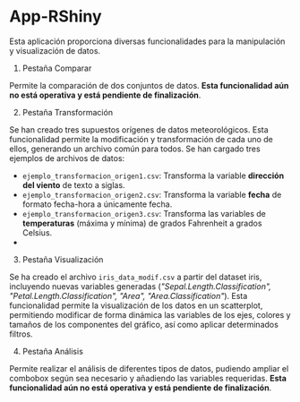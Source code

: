 # App-RShiny

Esta aplicación proporciona diversas funcionalidades para la manipulación y visualización de datos.

1. Pestaña Comparar
   
Permite la comparación de dos conjuntos de datos. **Esta funcionalidad aún no está operativa y está pendiente de finalización**.

2. Pestaña Transformación
   
Se han creado tres supuestos orígenes de datos meteorológicos. Esta funcionalidad permite la modificación y transformación de cada uno de ellos, generando un archivo común para todos.
Se han cargado tres ejemplos de archivos de datos:
- `ejemplo_transformacion_origen1.csv`: Transforma la variable **dirección del viento** de texto a siglas.
- `ejemplo_transformacion_origen2.csv`: Transforma la variable **fecha** de formato fecha-hora a únicamente fecha.
- `ejemplo_transformacion_origen3.csv`: Transforma las variables de **temperaturas** (máxima y mínima) de grados Fahrenheit a grados Celsius.
- 
3. Pestaña Visualización

Se ha creado el archivo `iris_data_modif.csv` a partir del dataset iris, incluyendo nuevas variables generadas (*"Sepal.Length.Classification", "Petal.Length.Classification", "Area", "Area.Classification"*).
Esta funcionalidad permite la visualización de los datos en un scatterplot, permitiendo modificar de forma dinámica las variables de los ejes, colores y tamaños de los componentes del gráfico, así como aplicar determinados filtros.

4. Pestaña Análisis
   
Permite realizar el análisis de diferentes tipos de datos, pudiendo ampliar el combobox según sea necesario y añadiendo las variables requeridas. **Esta funcionalidad aún no está operativa y está pendiente de finalización**.
